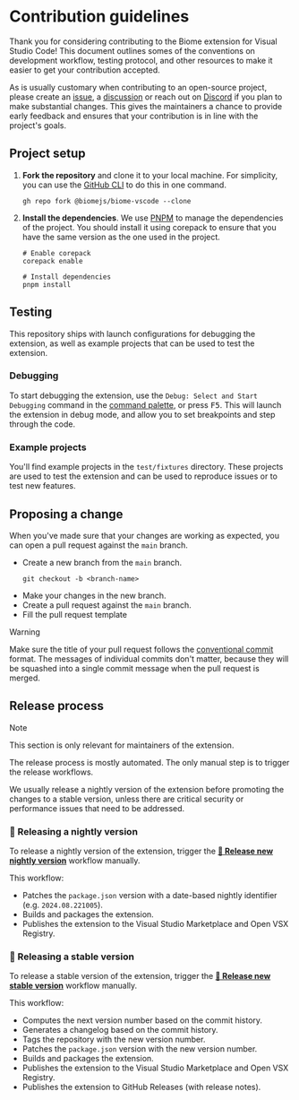# Contribution guidelines

Thank you for considering contributing to the Biome extension for Visual Studio 
Code! This document outlines somes of the conventions on development workflow,
testing protocol, and other resources to make it easier to get your contribution
accepted.

As is usually customary when contributing to an open-source project, please
create an [issue], a [discussion] or reach out on [Discord] if you plan to make 
substantial changes. This gives the maintainers a chance to provide early 
feedback and ensures that your contribution is in line with the project's goals.

[issue]: https://github.com/biomejs/biome-vscode/issues
[discussion]: https://github.com/biomejs/biome-vscode/discussions
[Discord]: https://discord.gg/BypW39g6Yc

## Project setup

1. **Fork the repository** and clone it to your local machine. For simplicity, you
can use the [GitHub CLI] to do this in one command.
   ```shell
   gh repo fork @biomejs/biome-vscode --clone
   ```

2. **Install the dependencies**. We use [PNPM] to manage the dependencies of the 
project. You should install it using corepack to ensure that you have the same
version as the one used in the project.
   ```shell
   # Enable corepack
   corepack enable

   # Install dependencies
   pnpm install
   ```

## Testing

This repository ships with launch configurations for debugging the extension, 
as well as example projects that can be used to test the extension.

### Debugging

To start debugging the extension, use the `Debug: Select and Start Debugging` 
command in the [command palette], or press <kbd>F5</kbd>. This will launch the 
extension in debug mode, and allow you to set breakpoints and step through the 
code.

[command palette]: https://code.visualstudio.com/docs/getstarted/userinterface#_command-palette

### Example projects

You'll find example projects in the `test/fixtures` directory. These projects 
are used to test the extension and can be used to reproduce issues or to test 
new features.

## Proposing a change

When you've made sure that your changes are working as expected, you can open a 
pull request against the `main` branch.

- Create a new branch from the `main` branch.
  ```shell
  git checkout -b <branch-name>
  ```
- Make your changes in the new branch.
- Create a pull request against the `main` branch.
- Fill the pull request template

> [!WARNING] 
> Make sure the title of your pull request follows the [conventional commit](https://www.conventionalcommits.org/en/v1.0.0/) format. 
> The messages of individual commits don't matter, because they will be squashed into a single commit message when the pull request is merged.

## Release process

> [!NOTE]
> This section is only relevant for maintainers of the extension.

The release process is mostly automated. The only manual step is to trigger
the release workflows.

We usually release a nightly version of the extension before promoting the 
changes to a stable version, unless there are critical security or performance
issues that need to be addressed.

### 🌙 Releasing a nightly version

To release a nightly version of the extension, trigger the [**🌙 Release new nightly version**](https://github.com/biomejs/biome-vscode/actions/workflows/release-nightly.yaml) workflow manually.

This workflow:
- Patches the `package.json` version with a date-based nightly identifier (e.g. `2024.08.221005`).
- Builds and packages the extension.
- Publishes the extension to the Visual Studio Marketplace and Open VSX Registry.

[GitHub CLI]: https://cli.github.com/
[PNPM]: https://pnpm.io/

### 🚀 Releasing a stable version

To release a stable version of the extension, trigger the [**🚀 Release new stable version**](https://github.com/biomejs/biome-vscode/actions/workflows/release-stable.yaml) workflow manually.

This workflow:
- Computes the next version number based on the commit history.
- Generates a changelog based on the commit history.
- Tags the repository with the new version number.
- Patches the `package.json` version with the new version number.
- Builds and packages the extension.
- Publishes the extension to the Visual Studio Marketplace and Open VSX Registry.
- Publishes the extension to GitHub Releases (with release notes).
